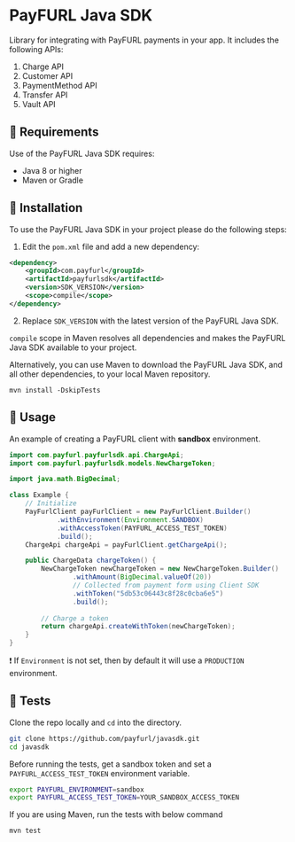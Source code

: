 # PayFURL Java SDK

Library for integrating with PayFURL payments in your app. It includes the following APIs:

1. Charge API
2. Customer API
3. PaymentMethod API
4. Transfer API
5. Vault API

## 📄 Requirements

Use of the PayFURL Java SDK requires:

* Java 8 or higher
* Maven or Gradle

## 🧰 Installation

To use the PayFURL Java SDK in your project please do the following steps:

1. Edit the `pom.xml` file and add a new dependency:

```xml
<dependency>
    <groupId>com.payfurl</groupId>
    <artifactId>payfurlsdk</artifactId>
    <version>SDK_VERSION</version>
    <scope>compile</scope>
</dependency>
```

2. Replace `SDK_VERSION` with the latest version of the PayFURL Java SDK.

`compile` scope in Maven resolves all dependencies and makes the PayFURL Java SDK available to your project.

Alternatively, you can use Maven to download the PayFURL Java SDK, and all other dependencies, to your local Maven
repository.

```shell
mvn install -DskipTests
```

## 👷 Usage

An example of creating a PayFURL client with **sandbox** environment.

```java
import com.payfurl.payfurlsdk.api.ChargeApi;
import com.payfurl.payfurlsdk.models.NewChargeToken;

import java.math.BigDecimal;

class Example {
    // Initialize
    PayFurlClient payFurlClient = new PayFurlClient.Builder()
            .withEnvironment(Environment.SANDBOX)
            .withAccessToken(PAYFURL_ACCESS_TEST_TOKEN)
            .build();
    ChargeApi chargeApi = payFurlClient.getChargeApi();

    public ChargeData chargeToken() {
        NewChargeToken newChargeToken = new NewChargeToken.Builder()
                .withAmount(BigDecimal.valueOf(20))
                // Collected from payment form using Client SDK
                .withToken("5db53c06443c8f28c0cba6e5")
                .build();
        
        // Charge a token
        return chargeApi.createWithToken(newChargeToken);
    }
}
```

❗ If `Environment` is not set, then by default it will use a `PRODUCTION` environment.


## 🔨 Tests

Clone the repo locally and `cd` into the directory.

```sh
git clone https://github.com/payfurl/javasdk.git
cd javasdk
```

Before running the tests, get a sandbox token and set a `PAYFURL_ACCESS_TEST_TOKEN` environment
variable.

```sh
export PAYFURL_ENVIRONMENT=sandbox
export PAYFURL_ACCESS_TEST_TOKEN=YOUR_SANDBOX_ACCESS_TOKEN
```

If you are using Maven, run the tests with below command

```sh
mvn test
```
